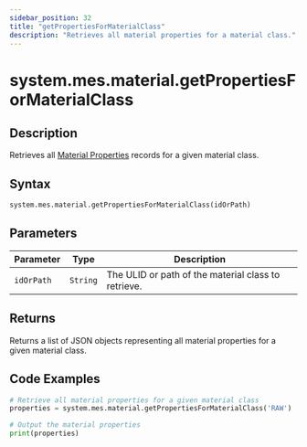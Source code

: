 ```yaml
---
sidebar_position: 32
title: "getPropertiesForMaterialClass"
description: "Retrieves all material properties for a material class."
---
```


# system.mes.material.getPropertiesForMaterialClass

## Description

Retrieves all [Material Properties](../../data-model/material-model/material-property) records for a given material class.

## Syntax

```python
system.mes.material.getPropertiesForMaterialClass(idOrPath)
```

## Parameters

| Parameter  | Type     | Description                                         |
| ---------- | -------- | --------------------------------------------------- |
| `idOrPath` | `String` | The ULID or path of the material class to retrieve. |

## Returns

Returns a list of JSON objects representing all material properties for a given material class.

## Code Examples

```python
# Retrieve all material properties for a given material class
properties = system.mes.material.getPropertiesForMaterialClass('RAW')

# Output the material properties
print(properties)
```
